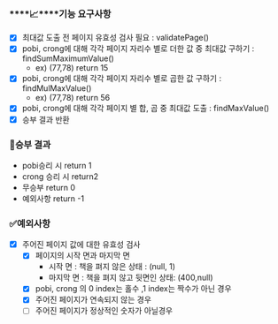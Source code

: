 ### ****📈****기능 요구사항

- [x]  최대값 도출 전 페이지 유효성 검사 필요 : validatePage()
- [x]  pobi, crong에 대해 각각 페이지 자리수 별로 더한 값 중 최대값 구하기 : findSumMaximumValue()
    - ex) (77,78) return 15
- [x]  pobi, crong에 대해 각각 페이지 자리수 별로 곱한 값 구하기 : findMulMaxValue()
    - ex) (77,78) return 56
- [x]  pobi, crong에 대해 각각 페이지 별 합, 곱 중 최대값 도출 : findMaxValue()
- [x]  승부 결과 반환

### 🫵승부 결과

- pobi승리 시 return 1
- crong 승리 시 return2
- 무승부 return 0
- 예외사항 return -1

### ✅예외사항

- [x]  주어진 페이지 값에 대한 유효성 검사
    - [x]  페이지의 시작 면과 마지막 면
        - 시작 면 : 책을 펴지 않은 상태 : (null, 1)
        - 마지막 면 : 책을 펴지 않고 뒷면인 상태: (400,null)
    - [x]  pobi, crong 의 0 index는 홀수 ,1 index는 짝수가 아닌 경우
    - [x]  주어진 페이지가 연속되지 않는 경우
    - [ ]  주어진 페이지가 정상적인 숫자가 아닐경우